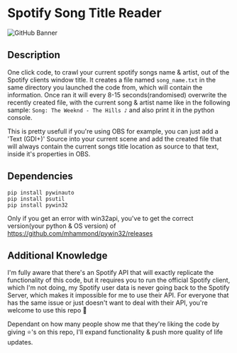 # Spotify Song Title Reader
![GitHub Banner](https://repository-images.githubusercontent.com/334050272/9e9a3280-620b-11eb-883c-e4478e8cdfd8)
## Description
One click code, to crawl your current spotify songs name & artist, out of the Spotify clients window title. It creates a file named ``song_name.txt`` in the same directory you launched the code from, which will contain the information.
Once ran it will every 8-15 seconds(randomised) overwrite the recently created file, with the current song & artist name like in the following sample: ``Song: The Weeknd - The Hills ♪`` and also print it in the python console.

This is pretty usefull if you're using OBS for example, you can just add a 'Text (GDI+)' Source into your current scene and add the created file that will always contain the current songs title location as source to that text, inside it's properties in OBS.

## Dependencies

	pip install pywinauto
	pip install psutil
	pip install pywin32

Only if you get an error with win32api, you've to get the correct version(your python & OS version) of https://github.com/mhammond/pywin32/releases

## Additional Knowledge
I'm fully aware that there's an Spotify API that will exactly replicate the functionality of this code, but it requires you to run the official Spotify client, which I'm not doing, my Spotify user data is never going back to the Spotify Server, which makes it impossible for me to use their API. For everyone that has the same issue or just doesn't want to deal with their API, you're welcome to use this repo 🎉

Dependant on how many people show me that they're liking the code by giving ⭐'s on this repo, I'll expand functionality & push more quality of life updates.
